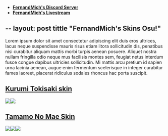 * [**FernandMich's Discord Server**](https://discord.com/invite/aQVnMK3)  
* [**FernandMich's Livestream**](https://www.twitch.tv/fernandmich)

--
layout: post
tittle "FernandMich's Skins Osu!"
--

Lorem ipsum dolor sit amet consectetur adipiscing elit duis eros ultrices, lacus
neque suspendisse mauris risus etiam litora sollicitudin dis, penatibus nisi curabitur 
aliquam mattis morbi turpis aenean posuere. Aliquet nostra nullam fringilla odio neque mus 
facilisis montes sem, feugiat netus interdum fusce congue dapibus ultricies sollicitudin. Mi mattis arcu 
pretium id sapien urna lacinia aenean, augue enim fermentum scelerisque in integer curabitur fames laoreet, placerat 
ridiculus sodales rhoncus hac porta suscipit.

## [Kurumi Tokisaki skin](http://www.mediafire.com/file/e5zajuac83uxupd/-_Kurumi_-.osk/file)
![](https://i.imgur.com/BCxV4S2.png)![](https://i.imgur.com/wa9rLly.png)

## [Tamamo No Mae Skin](http://www.mediafire.com/file/d9dksd5ozrmnejm/-_Tamamo.osk/file)
![](https://i.imgur.com/uP2fXFe.jpg)![](https://i.imgur.com/d0fLVJm.jpg)![](https://i.imgur.com/6FDzl0h.jpg)
